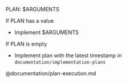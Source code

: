 PLAN: $ARGUMENTS

If PLAN has a value
- Implement $ARGUMENTS

If PLAN is empty
- Implement plan with the latest timestamp in `documentation/implementation-plans`

@documentation/plan-execution.md